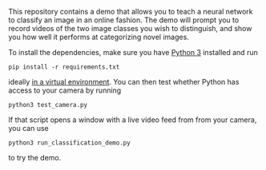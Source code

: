 This repository contains a demo that allows you to teach a neural network
to classify an image in an online fashion. The demo will prompt you to
record videos of the two image classes you wish to distinguish, and show
you how well it performs at categorizing novel images.

To install the dependencies, make sure you have [Python 3](https://www.python.org/downloads/) 
installed and run
```
pip install -r requirements.txt
```
ideally [in a virtual environment](https://docs.python.org/3/library/venv.html#creating-virtual-environments). You can then test whether Python has
access to your camera by running
```
python3 test_camera.py
```
If that script opens a window with a live video feed from from your camera,
you can use
```
python3 run_classification_demo.py
```
to try the demo.